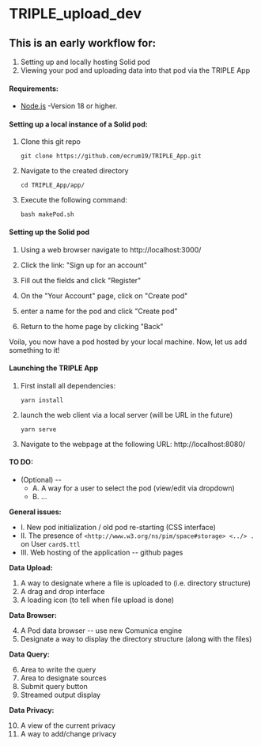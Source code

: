 # TRIPLE_upload_dev

## This is an early workflow for: 
1. Setting up and locally hosting Solid pod
2. Viewing your pod and uploading data into that pod via the TRIPLE App


#### Requirements:
- [Node.js](https://nodejs.org/en/)
    -Version 18 or higher.

#### Setting up a local instance of a Solid pod:
1. Clone this git repo

   `git clone https://github.com/ecrum19/TRIPLE_App.git`

3. Navigate to the created directory

   `cd TRIPLE_App/app/`

5. Execute the following command:

   `bash makePod.sh`


#### Setting up the Solid pod
1. Using a web browser navigate to
    http://localhost:3000/

2. Click the link: "Sign up for an account"

3. Fill out the fields and click "Register"

4. On the "Your Account" page, click on "Create pod"

5. enter a name for the pod and click "Create pod"

6. Return to the home page by clicking "Back"

Voila, you now have a pod hosted by your local machine. Now, let us add something to it!

#### Launching the TRIPLE App
1. First install all dependencies: 

   `yarn install`

2. launch the web client via a local server (will be URL in the future)

   `yarn serve`

3. Navigate to the webpage at the following URL: http://localhost:8080/


#### TO DO:
- (Optional) -- 
  - A. A way for a user to select the pod (view/edit via dropdown)
  - B. ...

**General issues:**

- I. New pod initialization / old pod re-starting (CSS interface)
- II. The presence of `<http://www.w3.org/ns/pim/space#storage> <../> .` on User `card$.ttl`
- III. Web hosting of the application -- github pages

**Data Upload:**

1. A way to designate where a file is uploaded to (i.e. directory structure)
2. A drag and drop interface
3. A loading icon (to tell when file upload is done)

**Data Browser:**

4. A Pod data browser -- use new Comunica engine
5. Designate a way to display the directory structure (along with the files)

**Data Query:**

6. Area to write the query
7. Area to designate sources
8. Submit query button
9. Streamed output display

**Data Privacy:**

10. A view of the current privacy
11. A way to add/change privacy
